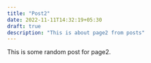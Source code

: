 ```yaml
---
title: "Post2"
date: 2022-11-11T14:32:19+05:30
draft: true
description: "This is about page2 from posts"
---
```


This is some random post for page2.